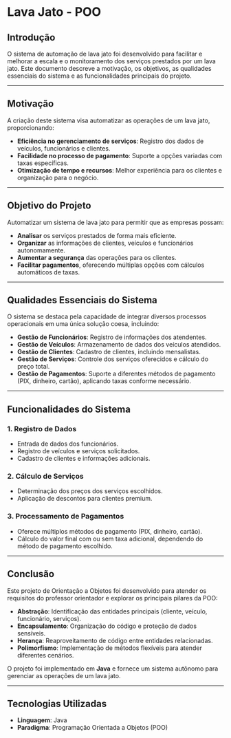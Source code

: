 # Lava Jato - POO

## Introdução
O sistema de automação de lava jato foi desenvolvido para facilitar e melhorar a escala e o monitoramento dos serviços prestados por um lava jato. Este documento descreve a motivação, os objetivos, as qualidades essenciais do sistema e as funcionalidades principais do projeto.

---

## Motivação
A criação deste sistema visa automatizar as operações de um lava jato, proporcionando:
- **Eficiência no gerenciamento de serviços**: Registro dos dados de veículos, funcionários e clientes.
- **Facilidade no processo de pagamento**: Suporte a opções variadas com taxas específicas.
- **Otimização de tempo e recursos**: Melhor experiência para os clientes e organização para o negócio.

---

## Objetivo do Projeto
Automatizar um sistema de lava jato para permitir que as empresas possam:
- **Analisar** os serviços prestados de forma mais eficiente.
- **Organizar** as informações de clientes, veículos e funcionários autonomamente.
- **Aumentar a segurança** das operações para os clientes.
- **Facilitar pagamentos**, oferecendo múltiplas opções com cálculos automáticos de taxas.

---

## Qualidades Essenciais do Sistema
O sistema se destaca pela capacidade de integrar diversos processos operacionais em uma única solução coesa, incluindo:

- **Gestão de Funcionários**: Registro de informações dos atendentes.
- **Gestão de Veículos**: Armazenamento de dados dos veículos atendidos.
- **Gestão de Clientes**: Cadastro de clientes, incluindo mensalistas.
- **Gestão de Serviços**: Controle dos serviços oferecidos e cálculo do preço total.
- **Gestão de Pagamentos**: Suporte a diferentes métodos de pagamento (PIX, dinheiro, cartão), aplicando taxas conforme necessário.

---

## Funcionalidades do Sistema
### 1. **Registro de Dados**
- Entrada de dados dos funcionários.
- Registro de veículos e serviços solicitados.
- Cadastro de clientes e informações adicionais.

### 2. **Cálculo de Serviços**
- Determinação dos preços dos serviços escolhidos.
- Aplicação de descontos para clientes premium.

### 3. **Processamento de Pagamentos**
- Oferece múltiplos métodos de pagamento (PIX, dinheiro, cartão).
- Cálculo do valor final com ou sem taxa adicional, dependendo do método de pagamento escolhido.

---

## Conclusão
Este projeto de Orientação a Objetos foi desenvolvido para atender os requisitos do professor orientador e explorar os principais pilares da POO:
- **Abstração**: Identificação das entidades principais (cliente, veículo, funcionário, serviços).
- **Encapsulamento**: Organização do código e proteção de dados sensíveis.
- **Herança**: Reaproveitamento de código entre entidades relacionadas.
- **Polimorfismo**: Implementação de métodos flexíveis para atender diferentes cenários.

O projeto foi implementado em **Java** e fornece um sistema autônomo para gerenciar as operações de um lava jato.

---

## Tecnologias Utilizadas
- **Linguagem**: Java
- **Paradigma**: Programação Orientada a Objetos (POO)

